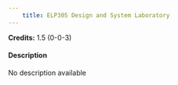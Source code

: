 ```yaml
---
    title: ELP305 Design and System Laboratory
---
```

**Credits:** 1.5 (0-0-3)



#### Description 
No description available
